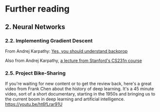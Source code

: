 # Further reading

## 2. Neural Networks

### 2.2. Implementing Gradient Descent

From Andrej Karpathy: [Yes, you should understand backprop](https://medium.com/@karpathy/yes-you-should-understand-backprop-e2f06eab496b#.vt3ax2kg9)

Also from Andrej Karpathy, [a lecture from Stanford's CS231n course](https://www.youtube.com/watch?v=59Hbtz7XgjM)

### 2.5. Project Bike-Sharing

If you're waiting for new content or to get the review back, here's a great video from Frank Chen about the history of deep learning. It's a 45 minute video, sort of a short documentary, starting in the 1950s and bringing us to the current boom in deep learning and artificial intelligence.
https://youtu.be/ht6fLrar91U